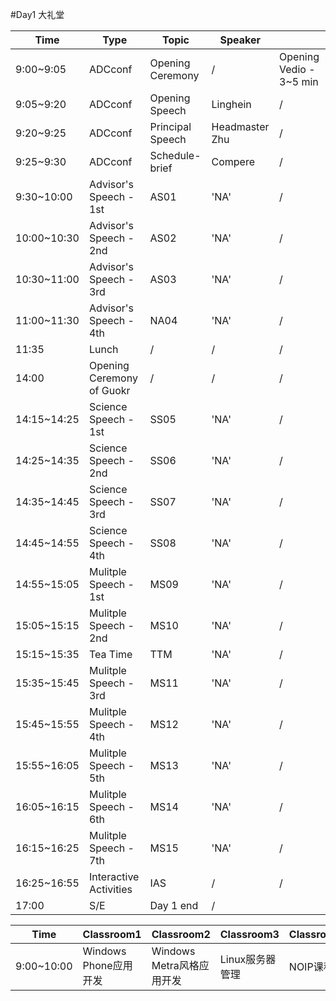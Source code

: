 #Day1
大礼堂



|Time|Type|Topic|Speaker||
|---|---|---|---|---|
|9:00~9:05|ADCconf|Opening Ceremony|/|Opening Vedio - 3~5 min|
|9:05~9:20|ADCconf|Opening Speech|Linghein|/|
|9:20~9:25|ADCconf|Principal Speech|Headmaster Zhu|/|
|9:25~9:30|ADCconf|Schedule-brief|Compere|/|
|9:30~10:00|Advisor's Speech - 1st|AS01|'NA'|/|
|10:00~10:30|Advisor's Speech - 2nd|AS02|'NA'|/|
|10:30~11:00|Advisor's Speech - 3rd|AS03|'NA'|/|
|11:00~11:30|Advisor's Speech - 4th|NA04|'NA'|/|
|11:35|Lunch|/|/|/|
|14:00|Opening Ceremony of Guokr|/|/|/|
|14:15~14:25|Science Speech - 1st|SS05|'NA'|/|
|14:25~14:35|Science Speech - 2nd|SS06|'NA'|/|
|14:35~14:45|Science Speech - 3rd|SS07|'NA'|/|
|14:45~14:55|Science Speech - 4th|SS08|'NA'|/|
|14:55~15:05|Mulitple Speech - 1st|MS09|'NA'|/|
|15:05~15:15|Mulitple Speech - 2nd|MS10|'NA'|/|
|15:15~15:35|Tea Time|TTM|'NA'|/|
|15:35~15:45|Mulitple Speech - 3rd|MS11|'NA'|/|
|15:45~15:55|Mulitple Speech - 4th|MS12|'NA'|/|
|15:55~16:05|Mulitple Speech - 5th|MS13|'NA'|/|
|16:05~16:15|Mulitple Speech - 6th|MS14|'NA'|/|
|16:15~16:25|Mulitple Speech - 7th|MS15|'NA'|/|
|16:25~16:55|Interactive Activities|IAS|/|/|
|17:00|S/E|Day 1 end|/|


|Time|Classroom1|Classroom2|Classroom3|Classroom4|
|---|---|---|---|---|
9:00~10:00|Windows Phone应用开发|Windows Metra风格应用开发|Linux服务器管理|NOIP课程|
